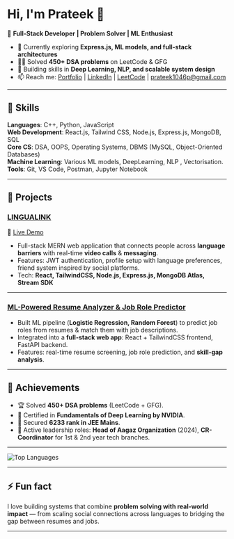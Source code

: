 # Hi, I'm Prateek 👋  

🚀 **Full-Stack Developer | Problem Solver | ML Enthusiast**  

- 🔭 Currently exploring **Express.js, ML models, and full-stack architectures**  
- 🧑‍💻 Solved **450+ DSA problems** on LeetCode & GFG  
- 🌱 Building skills in **Deep Learning, NLP, and scalable system design**  
- 📫 Reach me: [Portfolio](https://portfolio-react-blush-nu.vercel.app/) | [LinkedIn](https://www.linkedin.com/in/prateek-bambal-1843a528a/) | [LeetCode](https://leetcode.com/u/Prateek_Bambal/) | prateek1046p@gmail.com  

---

## 🔹 Skills  

**Languages**: C++, Python, JavaScript  
**Web Development**: React.js, Tailwind CSS, Node.js, Express.js, MongoDB, SQL  
**Core CS**: DSA, OOPS, Operating Systems, DBMS (MySQL, Object-Oriented Databases)  
**Machine Learning**: Various ML models, DeepLearning, NLP , Vectorisation.
**Tools**: Git, VS Code, Postman, Jupyter Notebook  

---

## 🔹 Projects  

### [LINGUALINK](https://github.com/Prateek-5567/LINGUALINK)  
🔗 [Live Demo](https://lingualink-sh0e.onrender.com/)  
- Full-stack MERN web application that connects people across **language barriers** with real-time **video calls** & **messaging**.  
- Features: JWT authentication, profile setup with language preferences, friend system inspired by social platforms.  
- Tech: **React, TailwindCSS, Node.js, Express.js, MongoDB Atlas, Stream SDK**  

---

### [ML-Powered Resume Analyzer & Job Role Predictor](https://job-role-predictor-web.vercel.app/index.html)  
- Built ML pipeline (**Logistic Regression, Random Forest**) to predict job roles from resumes & match them with job descriptions.  
- Integrated into a **full-stack web app**: React + TailwindCSS frontend, FastAPI backend.  
- Features: real-time resume screening, job role prediction, and **skill-gap analysis**.  

---

## 🔹 Achievements  

- 🏆 Solved **450+ DSA problems** (LeetCode + GFG).  
- 📜 Certified in **Fundamentals of Deep Learning by NVIDIA**.  
- 🎯 Secured **6233 rank in JEE Mains**.  
- 🌟 Active leadership roles: **Head of Aagaz Organization** (2024), **CR-Coordinator** for 1st & 2nd year tech branches.  

---

<!-- ## 📊 GitHub Stats  

![Prateek's GitHub Stats](https://github-readme-stats.vercel.app/api?username=Prateek-5567&show_icons=true&theme=tokyonight)  -->
![Top Languages](https://github-readme-stats.vercel.app/api/top-langs/?username=Prateek-5567&layout=compact&theme=tokyonight)  

---

## ⚡ Fun fact  
I love building systems that combine **problem solving with real-world impact** — from scaling social connections across languages to bridging the gap between resumes and jobs.  

---
